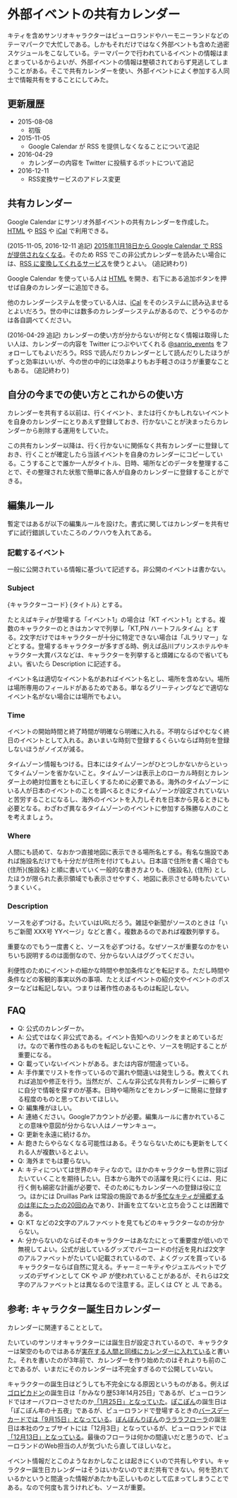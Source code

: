 # 外部イベントの共有カレンダー

キティを含めサンリオキャラクターはピューロランドやハーモニーランドなどのテーマパークで大忙しである。しかもそれだけではなく外部ベントも含めた過密スケジュールをこなしている。テーマパークで行われているイベントの情報はまとまっているからよいが、外部イベントの情報は整頓されておらず見逃してしまうことがある。そこで共有カレンダーを使い、外部イベントによく参加する人同士で情報共有をすることにしてみた。

## 更新履歴

* 2015-08-08
  * 初版
* 2015-11-05
  * Google Calendar が RSS を提供しなくなることについて追記
* 2016-04-29
  * カレンダーの内容を Twitter に投稿するボットについて追記
* 2016-12-11
  * RSS変換サービスのアドレス変更

## 共有カレンダー

Google Calendar にサンリオ外部イベントの共有カレンダーを作成した。[HTML](https://www.google.com/calendar/embed?src=qsqrk2emvnnvu45debac9dugr8%40group.calendar.google.com&ctz=Asia/Tokyo) や [RSS](https://www.google.com/calendar/feeds/qsqrk2emvnnvu45debac9dugr8%40group.calendar.google.com/public/basic) や [iCal](https://www.google.com/calendar/ical/qsqrk2emvnnvu45debac9dugr8%40group.calendar.google.com/public/basic.ics) で利用できる。

(2015-11-05, 2016-12-11 追記) [2015年11月18日から Google Calendar で RSS が提供されなくなる](https://support.google.com/calendar/answer/6285065)。そのため RSS でこの非公式カレンダーを読みたい場合には、[RSS に変換してくれるサービス](https://scraper.mono0x.net/google-calendar?id=qsqrk2emvnnvu45debac9dugr8@group.calendar.google.com)を使うとよい。 (追記終わり)

Google Calendar を使っている人は [HTML](https://www.google.com/calendar/embed?src=qsqrk2emvnnvu45debac9dugr8%40group.calendar.google.com&ctz=Asia/Tokyo) を開き、右下にある追加ボタンを押せば自身のカレンダーに追加できる。

他のカレンダーシステムを使っている人は、[iCal](https://www.google.com/calendar/ical/qsqrk2emvnnvu45debac9dugr8%40group.calendar.google.com/public/basic.ics) をそのシステムに読み込ませるとよいだろう。世の中には数多のカレンダーシステムがあるので、どうやるのかは各自調べてください。

(2016-04-29 追記) カレンダーの使い方が分からないが何となく情報は取得したい人は、カレンダーの内容を Twitter につぶやいてくれる [@sanrio_events](https://twitter.com/sanrio_events) をフォローしてもよいだろう。RSS で読んだりカレンダーとして読んだりしたほうがずっと効率はいいが、今の世の中的には効率よりもお手軽さのほうが重要なこともある。 (追記終わり)

## 自分の今までの使い方とこれからの使い方

カレンダーを共有する以前は、行くイベント、または行くかもしれないイベントを自身のカレンダーにとりあえず登録しておき、行かないことが決まったらカレンダーから削除する運用をしていた。

この共有カレンダー以降は、行く行かないに関係なく共有カレンダーに登録しておき、行くことが確定したら当該イベントを自身のカレンダーにコピーしている。こうすることで誰か一人がタイトル、日時、場所などのデータを整理することで、その整理された状態で簡単に各人が自身のカレンダーに登録することができる。

## 編集ルール

暫定ではあるが以下の編集ルールを設けた。書式に関してはカレンダーを共有せずに試行錯誤していたころのノウハウを入れてある。

### 記載するイベント

一般に公開されている情報に基づいて記述する。非公開のイベントは書かない。

### Subject

{キャラクターコード} {タイトル} とする。

たとえばキティが登場する「イベント1」の場合は「KT イベント1」とする。複数のキャラクターのときはカンマで列挙し「KT,PN ハートフルタイム」とする。2文字だけではキャラクターが十分に特定できない場合は「JLラリマー」などとする。登場するキャラクターが多すぎる時、例えば品川プリンスホテルやキャラクター大賞バスなどは、キャラクターを列挙すると煩雑になるので省いてもよい。省いたら Description に記述する。

イベント名は適切なイベント名があればイベント名とし、場所を含めない。場所は場所専用のフィールドがあるためである。単なるグリーティングなどで適切なイベント名がない場合には場所でもよい。

### Time

イベントの開始時間と終了時間が明確なら明確に入れる。不明ならばやむなく終日のイベントとして入れる。あいまいな時刻で登録するくらいならば時刻を登録しないほうがノイズが減る。

タイムゾーン情報もつける。日本にはタイムゾーンがひとつしかないからといってタイムゾーンを省かないこと。タイムゾーンは表示上のローカル時刻とカレンダー上の絶対位置をともに正しくするために必要である。海外のタイムゾーンにいる人が日本のイベントのことを調べるときにタイムゾーンが設定されていないと苦労することになるし、海外のイベントを入力しそれを日本から見るときにも必要となる。わざわざ異なるタイムゾーンのイベントに参加する殊勝な人のことを考えましょう。

### Where

人間にも読めて、なおかつ直接地図に表示できる場所名とする。有名な施設であれば施設名だけでも十分だが住所を付けてもよい。日本語で住所を書く場合でも {住所}{施設名} と順に書いていく一般的な書き方よりも、{施設名}, {住所} としたほうが限られた表示領域でも表示させやすく、地図に表示させる時もたいていうまくいく。

### Description

ソースを必ずつける。たいていはURLだろう。雑誌や新聞がソースのときは「いちご新聞 XXX号 YYページ」などと書く。複数あるのであれば複数列挙する。

重要なのでもう一度書くと、ソースを必ずつける。なぜソースが重要なのかをいちいち説明するのは面倒なので、分からない人はググってください。

利便性のためにイベントの細かな時間や参加条件などを転記する。ただし時間や条件などの客観的事実以外の事項、たとえばイベントの紹介文やイベントのポスターなどは転記しない。つまりは著作性のあるものは転記しない。

## FAQ

* Q: 公式のカレンダーか。
* A: 公式ではなく非公式である。イベント告知へのリンクをまとめているだけ。なので著作性のあるものを転記しないことや、ソースを明記することが重要になる。
* Q: 載っていないイベントがある。または内容が間違っている。
* A: 手作業でリストを作っているので漏れや間違いは発生しうる。教えてくれれば追加や修正を行う。当然だが、こんな非公式な共有カレンダーに頼らずに自分で情報を探すのが基本。日時や場所などをカレンダーに簡易に登録する程度のものと思っておいてほしい。
* Q: 編集権がほしい。
* A: 連絡ください。Googleアカウントが必要。編集ルールに書かれていることの意味や意図が分からない人はノーサンキュー。
* Q: 更新を永遠に続けるか。
* A: 飽きたらやらなくなる可能性はある。そうならないためにも更新をしてくれる人が複数いるとよい。
* Q: 海外までもは要らない。
* A: キティについては世界のキティなので。ほかのキャラクターも世界に羽ばたいていくことを期待したい。日本から海外での活躍を見に行くには、見に行く側も綿密な計画が必要で、そのためにもカレンダーへの登録は役に立つ。ほかには Druillas Park は常設の施設であるが[多忙なキティが帰郷するのは年にたったの20回のみ](http://ameblo.jp/ohtaket/entry-12033135171.html)であり、計画を立てないと立ち会うことは困難である。
* Q: KT などの2文字のアルファベットを見てもどのキャラクターなのか分からない。
* A: 分からないのならばそのキャラクターはあなたにとって重要度が低いので無視してよい。公式が出しているグッズでバーコードの付近を見れば2文字のアルファベットがたいてい記載されているので、よくグッズを買っているキャラクターならば自然に覚える。チャーミーキティやジュエルペットでグッズのデザインとして CK や JP が使われていることがあるが、それらは2文字のアルファベットとは異なるので注意する。正しくは CY と JL である。

## 参考: キャラクター誕生日カレンダー

カレンダーに関連することとして。

たいていのサンリオキャラクターには誕生日が設定されているので、キャラクターは架空のものではあるが[実在する人間と同様にカレンダーに入れている](http://ameblo.jp/ohtaket/entry-11421001365.html)と書いた。それを書いたのが3年前で、カレンダーを作り始めたのはそれよりも前のことであるが、いまだにそのカレンダーは不完全すぎるので公開していない。

キャラクターの誕生日はどうしても不完全になる原因というものがある。例えば[ゴロピカドン](http://www.sanrio.co.jp/character/goropikadon/)の誕生日は「かみなり歴53年14月25日」であるが、ピューロランドではオーバフローさせたのか[「1月25日」となっていた](http://web.archive.org/web/20111013223026/http://puroland.jp/character/goropikadon.html)。[ぽこぽん](http://www.sanrio.co.jp/character/pokopon/)の誕生日は「ぽこぽん年の十五夜」であるが、ピューロランドで登場するときの[バースデーカードでは「9月15日」となっている](https://www.flickr.com/photos/ohtake_tomohiro/9744012018)。[ぼんぼんりぼん](http://www.sanrio.co.jp/character/bonbonribbon/)の[ラララフローラ](http://www.sanrio.co.jp/character/bo-flora/)の誕生日は本社のウェブサイトには「12月3日」となっているが、ピューロランドでは[「12月13日」となっている](http://web.archive.org/web/20150607165806/http://www.puroland.jp/character/flora)。最後のフローラは何かの間違いだと思うので、ピューロランドのWeb担当の人が気づいたら直してほしいなと。

イベント情報だとこのようなおかしなことは起きにくいので共有しやすい。キャラクター誕生日カレンダーはそうはいかないのでまだ共有できない。何を恐れているかというと間違った情報があたかも正しいものとして広まってしまうことである。なので何度も言うけれども、ソースが重要。

